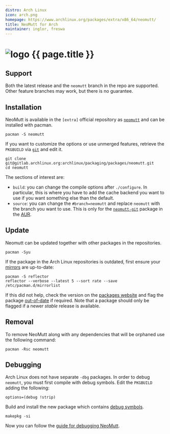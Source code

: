 ```yaml
---
distro: Arch Linux
icon: arch.png
homepage: https://www.archlinux.org/packages/extra/x86_64/neomutt/
title: NeoMutt for Arch
maintainer: inglor, freswa
---
```


# ![logo](/images/distros/{{page.icon}}) {{ page.title }}

## Support <a id="support"></a>

Both the latest release and the `neomutt` branch in the repo are supported.
Other feature branches may work, but there is no guarantee.

## Installation <a id="install"></a>

NeoMutt is available in the `[extra]` official repository as
[`neomutt`](https://www.archlinux.org/packages/extra/x86_64/neomutt/) and
can be installed with pacman.

```
pacman -S neomutt
```

If you want to customize the options or use unmerged features, retrieve the
`PKGBUILD` via [`git`](https://gitlab.archlinux.org/archlinux) and edit it.

```
git clone git@gitlab.archlinux.org:archlinux/packaging/packages/neomutt.git
cd neomutt
```

The sections of interest are:

- `build`: you can change the compile options after `./configure`. In particular,
  this is where you have to add the cache backend you want to use if you want
  something else than the default.
- `source`: you can change the `#branch=neomutt` and replace `neomutt` with the
  branch you want to use. This is only for the
  [`neomutt-git`](https://aur.archlinux.org/packages/neomutt-git) package in the
  [AUR](https://wiki.archlinux.org/index.php/Arch_User_Repository).

## Update <a id="update"></a>

Neomutt can be updated together with other packages in the repositories.

```
pacman -Syu
```

If the package in the Arch Linux repositories is outdated, first ensure your
[mirrors](https://wiki.archlinux.org/title/Mirrors) are up-to-date:

```
pacman -S reflector
reflector --verbose --latest 5 --sort rate --save /etc/pacman.d/mirrorlist
```

If this did not help, check the version on the
[packages website](https://www.archlinux.org/packages/extra/x86_64/neomutt/)
and flag the package [out-of-date](https://www.archlinux.org/packages/flaghelp/)
if required. Note that a package should only be flagged if a newer *stable*
release is available.

## Removal <a id="remove"></a>

To remove NeoMutt along with any dependencies that will be orphaned use the
following command:

```
pacman -Rsc neomutt
```

## Debugging <a id="debug"></a>

Arch Linux does not have separate `-dbg` packages. In order to debug `neomutt`,
you must first compile with debug symbols. Edit the `PKGBUILD` adding the
following:

```
options=(debug !strip)
```

Build and install the new package which contains
[debug symbols](https://wiki.archlinux.org/index.php/Debug_-_Getting_Traces).

```
makepkg -si
```

Now you can follow the [guide for debugging NeoMutt](/dev/build/debug).
